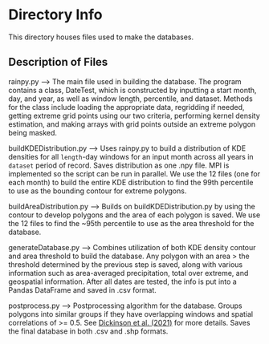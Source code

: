 # Directory Info

This directory houses files used to make the databases.

## Description of Files
rainpy.py --> The main file used in building the database. The program contains a class, DateTest, which is constructed by inputting a start month, day, and year, as well as window length, percentile, and dataset. Methods for the class include loading the appropriate data, regridding if needed, getting extreme grid points using our two criteria, performing kernel density estimation, and making arrays with grid points outside an extreme polygon being masked.

buildKDEDistribution.py --> Uses rainpy.py to build a distribution of KDE densities for all `length`-day windows for an input month across all years in `dataset` period of record. Saves distribution as one .npy file. MPI is implemented so the script can be run in parallel. We use the 12 files (one for each month) to build the entire KDE distribution to find the 99th percentile to use as the bounding contour for extreme polygons.

buildAreaDistribution.py --> Builds on buildKDEDistribution.py by using the contour to develop polygons and the area of each polygon is saved. We use the 12 files to find the ~95th percentile to use as the area threshold for the database.

generateDatabase.py --> Combines utilization of both KDE density contour and area threshold to build the database. Any polygon with an area > the threshold determined by the previous step is saved, along with various information such as area-averaged precipitation, total over extreme, and geospatial information. After all dates are tested, the info is put into a Pandas DataFrame and saved in .csv format.

postprocess.py --> Postprocessing algorithm for the database. Groups polygons into similar groups if they have overlapping windows and spatial correlations of >= 0.5. See <a href='https://doi.org/10.1175/JCLI-D-20-0580.1'>Dickinson et al. (2021)</a> for more details. Saves the final database in both .csv and .shp formats.
